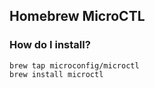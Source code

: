 ## Homebrew MicroCTL
### How do I install?
```shell
brew tap microconfig/microctl
brew install microctl
```
